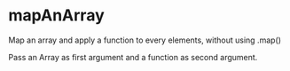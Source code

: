 # mapAnArray
Map an array and apply a function to every elements, without using .map()

Pass an Array as first argument and a function as second argument.
